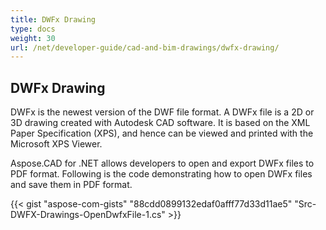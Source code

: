 ```yaml
---
title: DWFx Drawing
type: docs
weight: 30
url: /net/developer-guide/cad-and-bim-drawings/dwfx-drawing/
---
```


## **DWFx Drawing**
DWFx is the newest version of the DWF file format. A DWFx file is a 2D or 3D drawing created with Autodesk CAD software. It is based on the XML Paper Specification (XPS), and hence can be viewed and printed with the Microsoft XPS Viewer.

Aspose.CAD for .NET allows developers to open and export DWFx files to PDF format. Following is the code demonstrating how to open DWFx files and save them in PDF format.

{{< gist "aspose-com-gists" "88cdd0899132edaf0afff77d33d11ae5" "Src-DWFX-Drawings-OpenDwfxFile-1.cs" >}}


